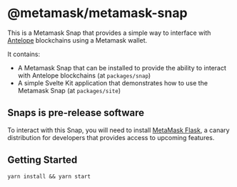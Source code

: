 # @metamask/metamask-snap

This is a Metamask Snap that provides a simple way to interface with [Antelope](https://eosnetwork.com/antelope/) blockchains using a Metamask wallet.

It contains:

- A Metamask Snap that can be installed to provide the ability to interact with Antelope blockchains (at `packages/snap`)
- A simple Svelte Kit application that demonstrates how to use the Metamask Snap (at `packages/site`)

## Snaps is pre-release software

To interact with this Snap, you will need to install [MetaMask Flask](https://metamask.io/flask/),
a canary distribution for developers that provides access to upcoming features.

## Getting Started

```shell
yarn install && yarn start
```
